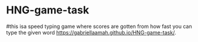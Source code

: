# HNG-game-task
#this isa speed typing game where scores are gotten from how fast you can type the given word
 https://gabriellaamah.github.io/HNG-game-task/.
 
